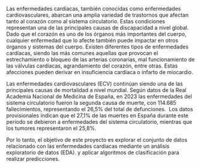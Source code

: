 
Las enfermedades cardíacas, también conocidas como enfermedades cardiovasculares, abarcan una amplia variedad de trastornos que afectan tanto al corazón como al sistema circulatorio. 
Estas condiciones representan una de las principales causas de discapacidad a nivel global. 
Dado que el corazón es uno de los órganos más importantes del cuerpo, cualquier enfermedad que lo afecte también puede impactar en otros órganos y sistemas del cuerpo. 
Existen diferentes tipos de enfermedades cardíacas, siendo las más comunes aquellas que provocan el estrechamiento o bloqueo de las arterias coronarias, mal funcionamiento de las válvulas cardíacas, agrandamiento del corazón, entre otras. 
Estas afecciones pueden derivar en insuficiencia cardíaca o infarto de miocardio.

​Las enfermedades cardiovasculares (ECV) continúan siendo una de las principales causas de mortalidad a nivel mundial. 
Según datos de la Real Academia Nacional de Medicina de España, en 2023 las enfermedades del sistema circulatorio fueron la segunda causa de muerte, con 114.685 fallecimientos, representando el 26,5% del total de defunciones. ​
Los datos provisionales indican que el 27,1% de las muertes en España durante este período se debieron a enfermedades del sistema circulatorio, mientras que los tumores representaron el 25,8%.

Por lo tanto, el objetivo de este proyecto es explorar el conjunto de datos relacionado con las enfermedades cardíacas mediante un análisis exploratorio de datos (EDA).
y aplicar algoritmos de clasificación para realizar predicciones.
